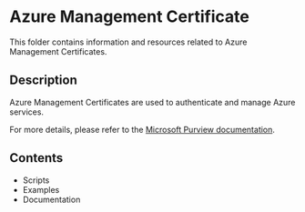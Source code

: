 # Azure Management Certificate

This folder contains information and resources related to Azure Management Certificates.

## Description

Azure Management Certificates are used to authenticate and manage Azure services.

For more details, please refer to the [Microsoft Purview documentation](https://learn.microsoft.com/en-us/purview/sit-defn-azure-management-certificate).

## Contents

- Scripts
- Examples
- Documentation
